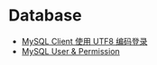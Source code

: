 # Database

- [MySQL Client 使用 UTF8 编码登录](/dev/database/mysql-client-using-utf8-encoding.md)
- [MySQL User & Permission](/dev/database/mysql-user-and-permission.md)
